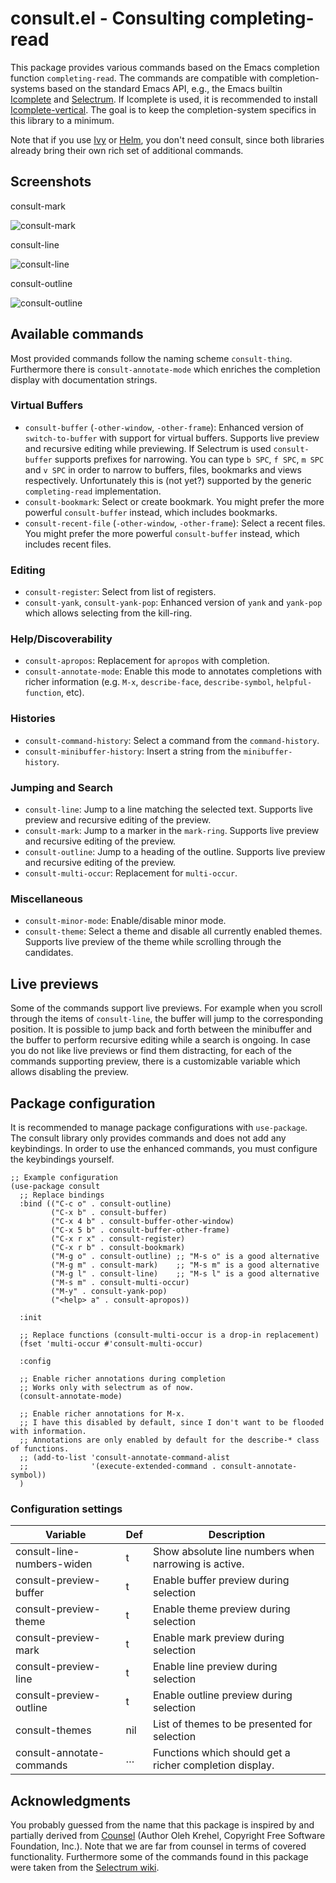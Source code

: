 # consult.el - Consulting completing-read

This package provides various commands based on the Emacs completion function `completing-read`.
The commands are compatible with completion-systems based on the standard Emacs API,
e.g., the Emacs builtin [Icomplete](https://www.gnu.org/software/emacs/manual/html_node/emacs/Icomplete.html) and
[Selectrum](https://github.com/raxod502/selectrum). If Icomplete is used, it is recommended
to install [Icomplete-vertical](https://github.com/oantolin/icomplete-vertical]).
The goal is to keep the completion-system specifics in this library to a minimum.

Note that if you use [Ivy](https://github.com/abo-abo/swiper#ivy)
or [Helm](https://github.com/emacs-helm/helm), you don't need consult,
since both libraries already bring their own rich set of additional commands.

## Screenshots

consult-mark

![consult-mark](https://github.com/minad/consult/blob/master/images/consult-mark.gif?raw=true|height)

consult-line

![consult-line](https://github.com/minad/consult/blob/master/images/consult-line.gif?raw=true)

consult-outline

![consult-outline](https://github.com/minad/consult/blob/master/images/consult-outline.gif?raw=true)

## Available commands

Most provided commands follow the naming scheme `consult-thing`. Furthermore there is `consult-annotate-mode` which enriches
the completion display with documentation strings.

### Virtual Buffers

  * `consult-buffer` (`-other-window`, `-other-frame`): Enhanced version of `switch-to-buffer` with support for virtual buffers.
     Supports live preview and recursive editing while previewing.
     If Selectrum is used `consult-buffer` supports prefixes for narrowing.
     You can type `b SPC`, `f SPC`, `m SPC` and `v SPC` in order to narrow
     to buffers, files, bookmarks and views respectively.
     Unfortunately this is (not yet?) supported by the generic `completing-read` implementation.
  * `consult-bookmark`: Select or create bookmark. You might prefer the more powerful `consult-buffer` instead, which includes bookmarks.
  * `consult-recent-file` (`-other-window`, `-other-frame`): Select a recent files.
     You might prefer the more powerful `consult-buffer` instead, which includes recent files.

### Editing

  * `consult-register`: Select from list of registers.
  * `consult-yank`, `consult-yank-pop`: Enhanced version of `yank` and `yank-pop` which allows selecting from the kill-ring.

### Help/Discoverability

  * `consult-apropos`: Replacement for `apropos` with completion.
  * `consult-annotate-mode`: Enable this mode to annotates completions with richer information
    (e.g. `M-x`, `describe-face`, `describe-symbol`, `helpful-function`, etc).

### Histories

  * `consult-command-history`: Select a command from the `command-history`.
  * `consult-minibuffer-history`: Insert a string from the `minibuffer-history`.

### Jumping and Search

  * `consult-line`: Jump to a line matching the selected text. Supports live preview and recursive editing of the preview.
  * `consult-mark`: Jump to a marker in the `mark-ring`. Supports live preview and recursive editing of the preview.
  * `consult-outline`: Jump to a heading of the outline. Supports live preview and recursive editing of the preview.
  * `consult-multi-occur`: Replacement for `multi-occur`.

### Miscellaneous

  * `consult-minor-mode`: Enable/disable minor mode.
  * `consult-theme`: Select a theme and disable all currently enabled themes. Supports live preview of the theme while
    scrolling through the candidates.

## Live previews

Some of the commands support live previews. For example when you scroll through the items of `consult-line`,
the buffer will jump to the corresponding position. It is possible to jump back and forth between
the minibuffer and the buffer to perform recursive editing while a search is ongoing. In case
you do not like live previews or find them distracting, for each of the commands supporting preview, there
is a customizable variable which allows disabling the preview.

## Package configuration

It is recommended to manage package configurations with `use-package`.
The consult library only provides commands and does not add any keybindings. In order to
use the enhanced commands, you must configure the keybindings yourself.

~~~ elisp
;; Example configuration
(use-package consult
  ;; Replace bindings
  :bind (("C-c o" . consult-outline)
         ("C-x b" . consult-buffer)
         ("C-x 4 b" . consult-buffer-other-window)
         ("C-x 5 b" . consult-buffer-other-frame)
         ("C-x r x" . consult-register)
         ("C-x r b" . consult-bookmark)
         ("M-g o" . consult-outline) ;; "M-s o" is a good alternative
         ("M-g m" . consult-mark)    ;; "M-s m" is a good alternative
         ("M-g l" . consult-line)    ;; "M-s l" is a good alternative
         ("M-s m" . consult-multi-occur)
         ("M-y" . consult-yank-pop)
         ("<help> a" . consult-apropos))

  :init

  ;; Replace functions (consult-multi-occur is a drop-in replacement)
  (fset 'multi-occur #'consult-multi-occur)

  :config

  ;; Enable richer annotations during completion
  ;; Works only with selectrum as of now.
  (consult-annotate-mode)

  ;; Enable richer annotations for M-x.
  ;; I have this disabled by default, since I don't want to be flooded with information.
  ;; Annotations are only enabled by default for the describe-* class of functions.
  ;; (add-to-list 'consult-annotate-command-alist
  ;;              '(execute-extended-command . consult-annotate-symbol))
  )
~~~

### Configuration settings

| Variable                   | Def | Description                                             |
|----------------------------|-----|---------------------------------------------------------|
| consult-line-numbers-widen | t   | Show absolute line numbers when narrowing is active.    |
| consult-preview-buffer     | t   | Enable buffer preview during selection                  |
| consult-preview-theme      | t   | Enable theme preview during selection                   |
| consult-preview-mark       | t   | Enable mark preview during selection                    |
| consult-preview-line       | t   | Enable line preview during selection                    |
| consult-preview-outline    | t   | Enable outline preview during selection                 |
| consult-themes             | nil | List of themes to be presented for selection            |
| consult-annotate-commands  | …   | Functions which should get a richer completion display. |

## Acknowledgments

You probably guessed from the name that this package is inspired by and partially derived from
[Counsel](https://github.com/abo-abo/swiper#counsel) (Author Oleh Krehel, Copyright Free Software Foundation, Inc.).
Note that we are far from counsel in terms of covered functionality.
Furthermore some of the commands found in this package were taken from the
[Selectrum wiki](https://github.com/raxod502/selectrum/wiki/Useful-Commands).
